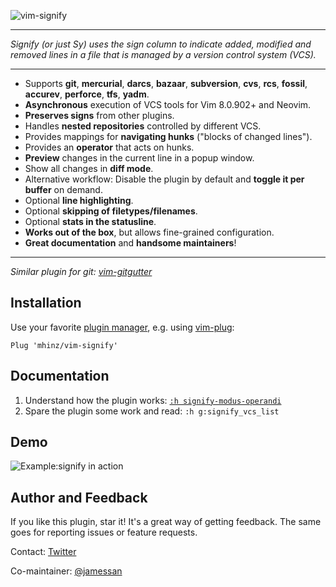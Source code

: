 ![vim-signify](https://raw.githubusercontent.com/mhinz/vim-signify/master/pictures/signify-logo.png)

---

_Signify (or just Sy) uses the sign column to indicate added, modified and
removed lines in a file that is managed by a version control system (VCS)._

---

- Supports **git**, **mercurial**, **darcs**, **bazaar**, **subversion**,
  **cvs**, **rcs**, **fossil**, **accurev**, **perforce**, **tfs**, **yadm**.
- **Asynchronous** execution of VCS tools for Vim 8.0.902+ and Neovim.
- **Preserves signs** from other plugins.
- Handles **nested repositories** controlled by different VCS.
- Provides mappings for **navigating hunks** ("blocks of changed lines").
- Provides an **operator** that acts on hunks.
- **Preview** changes in the current line in a popup window.
- Show all changes in **diff mode**.
- Alternative workflow: Disable the plugin by default and **toggle it per
  buffer** on demand.
- Optional **line highlighting**.
- Optional **skipping of filetypes/filenames**.
- Optional **stats in the statusline**.
- **Works out of the box**, but allows fine-grained configuration.
- **Great documentation** and **handsome maintainers**!

---

_Similar plugin for git: [vim-gitgutter](https://github.com/airblade/vim-gitgutter)_

## Installation

Use your favorite [plugin
manager](https://github.com/mhinz/vim-galore#managing-plugins), e.g. using
[vim-plug](https://github.com/junegunn/vim-plug):

    Plug 'mhinz/vim-signify'

## Documentation

1. Understand how the plugin works:
   [`:h signify-modus-operandi`](https://github.com/mhinz/vim-signify/blob/master/doc/signify.txt#L52)
1. Spare the plugin some work and read: `:h g:signify_vcs_list`

## Demo

![Example:signify in action](https://raw.githubusercontent.com/mhinz/vim-signify/master/pictures/signify-demo.gif)

## Author and Feedback

If you like this plugin, star it! It's a great way of getting feedback. The same
goes for reporting issues or feature requests.

Contact: [Twitter](https://twitter.com/_mhinz_)

Co-maintainer: [@jamessan](https://github.com/jamessan)
